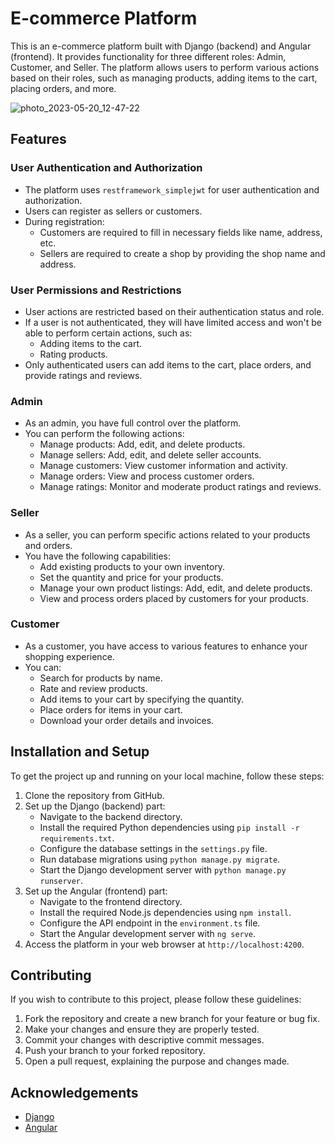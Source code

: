 # E-commerce Platform

This is an e-commerce platform built with Django (backend) and Angular (frontend). It provides functionality for three different roles: Admin, Customer, and Seller. The platform allows users to perform various actions based on their roles, such as managing products, adding items to the cart, placing orders, and more. 

![photo_2023-05-20_12-47-22](https://github.com/Manapaly/1market/assets/94050043/239319b7-5d4e-46ad-954d-3cb89ac41ed4)

## Features

### User Authentication and Authorization

- The platform uses `restframework_simplejwt` for user authentication and authorization.
- Users can register as sellers or customers.
- During registration:
  - Customers are required to fill in necessary fields like name, address, etc.
  - Sellers are required to create a shop by providing the shop name and address.

### User Permissions and Restrictions

- User actions are restricted based on their authentication status and role.
- If a user is not authenticated, they will have limited access and won't be able to perform certain actions, such as:
  - Adding items to the cart.
  - Rating products.
- Only authenticated users can add items to the cart, place orders, and provide ratings and reviews.

### Admin

- As an admin, you have full control over the platform.
- You can perform the following actions:
  - Manage products: Add, edit, and delete products.
  - Manage sellers: Add, edit, and delete seller accounts.
  - Manage customers: View customer information and activity.
  - Manage orders: View and process customer orders.
  - Manage ratings: Monitor and moderate product ratings and reviews.

### Seller

- As a seller, you can perform specific actions related to your products and orders.
- You have the following capabilities:
  - Add existing products to your own inventory.
  - Set the quantity and price for your products.
  - Manage your own product listings: Add, edit, and delete products.
  - View and process orders placed by customers for your products.

### Customer

- As a customer, you have access to various features to enhance your shopping experience.
- You can:
  - Search for products by name.
  - Rate and review products.
  - Add items to your cart by specifying the quantity.
  - Place orders for items in your cart.
  - Download your order details and invoices.

## Installation and Setup

To get the project up and running on your local machine, follow these steps:

1. Clone the repository from GitHub.
2. Set up the Django (backend) part:
   - Navigate to the backend directory.
   - Install the required Python dependencies using `pip install -r requirements.txt`.
   - Configure the database settings in the `settings.py` file.
   - Run database migrations using `python manage.py migrate`.
   - Start the Django development server with `python manage.py runserver`.
3. Set up the Angular (frontend) part:
   - Navigate to the frontend directory.
   - Install the required Node.js dependencies using `npm install`.
   - Configure the API endpoint in the `environment.ts` file.
   - Start the Angular development server with `ng serve`.
4. Access the platform in your web browser at `http://localhost:4200`.

## Contributing

If you wish to contribute to this project, please follow these guidelines:

1. Fork the repository and create a new branch for your feature or bug fix.
2. Make your changes and ensure they are properly tested.
3. Commit your changes with descriptive commit messages.
4. Push your branch to your forked repository.
5. Open a pull request, explaining the purpose and changes made.

## Acknowledgements

- [Django](https://www.djangoproject.com/)
- [Angular](https://angular.io/)

